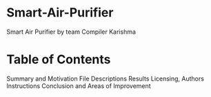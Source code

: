 # Smart-Air-Purifier
Smart Air Purifier by team Compiler Karishma
# Table of Contents
Summary and Motivation
File Descriptions
Results
Licensing, Authors
Instructions
Conclusion and Areas of Improvement
